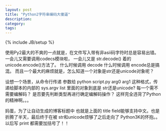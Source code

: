 ```yaml
---
layout: post
title: "Python2字符串编码大傻逼"
description: 
category:  
tags: 
---
```

{% include JB/setup %}

使用Py2最大的不爽的一点就是，在文件写入带有非asii码字符时总是容易出错。一会儿又需要调用codecs模块啦，
一会儿又是 str.decode() 着的 unicode.encode()方法了。 什么时候调用 decode 什么时候调用 encode总是搞混。
而且一个最大的麻烦就是，怎么知道一个对象是str还是unicode对象呢？

设想一个场景，从命令行传递 参数给 python script.py arg0 arg1 这种格式，传递给脚本的内部的 sys.argv list
里面的对象到底是 str还是unicode? 每一个需不需要编解码？ 是否要先判断类型再进行确定编解码操作？
这样完全违背了Python的精神啊。。。

妈蛋，为了让自动生成的博客标题中 也就是上面的 title field能够支持中文。也是折腾了半天，最后终于在被 str和unicode烦够了之后走向了
Python3K的怀抱。。以后写 print 都需要加括号了！！
